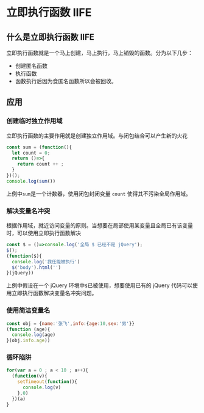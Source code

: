 # 立即执行函数 IIFE

## 什么是立即执行函数 IIFE

立即执行函数就是一个马上创建，马上执行，马上销毁的函数。分为以下几步：

- 创建匿名函数
- 执行函数
- 函数执行后因为食匿名函数所以会被回收。

## 应用

### 创建临时独立作用域

立即执行函数的主要作用就是创建独立作用域。与闭包结合可以产生新的火花

```JavaScript
const sum = (function(){
  let count = 0;
  return ()=>{
    return count ++ ;
  }
})();
console.log(sum())
```

上例中`sum`是一个计数器，使用闭包封闭变量 `count` 使得其不污染全局作用域。

### 解决变量名冲突

根据作用域，就近访问变量的原则。当想要在局部使用某变量且全局已有该变量时，可以使用立即执行函数解决

```JavaScript
const $ = ()=>console.log('全局 $ 已经不是 jQuery');
$();
(function($){
  console.log('我任能被执行')
  $('body').html('')
}(jQuery))
```

上例中假设在一个 jQuery 环境中`$`已被使用，想要使用已有的 jQuery 代码可以使用立即执行函数解决变量名冲突问题。

### 使用简洁变量名

```JavaScript
const obj = {name:'张飞',info:{age:10,sex:'男'}}
(function (age){
  console.log(age)
}(obj.info.age))
```

### 循环陷阱

```JavaScript
for(var a = 0 ; a < 10 ; a++){
  (function(v){
    setTimeout(function(){
      console.log(v)
    },0)
  })(a)
}
```